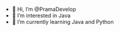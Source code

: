 - 👋 Hi, I’m @PramaDevelop
- 👀 I’m interested in Java
- 🌱 I’m currently learning Java and Python
<!---
- 💞️ I’m looking to collaborate on ...
- 📫 How to reach me ...
--->

<!---
PramaDevelop/PramaDevelop is a ✨ special ✨ repository because its `README.md` (this file) appears on your GitHub profile.
You can click the Preview link to take a look at your changes.
--->
